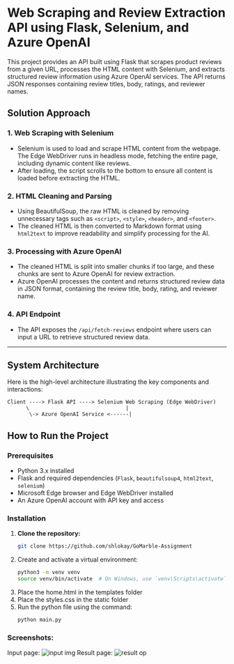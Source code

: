 # Web Scraping and Review Extraction API using Flask, Selenium, and Azure OpenAI

This project provides an API built using Flask that scrapes product reviews from a given URL, processes the HTML content with Selenium, and extracts structured review information using Azure OpenAI services. The API returns JSON responses containing review titles, body, ratings, and reviewer names.

## Solution Approach

### 1. Web Scraping with Selenium
   - Selenium is used to load and scrape HTML content from the webpage. The Edge WebDriver runs in headless mode, fetching the entire page, including dynamic content like reviews.
   - After loading, the script scrolls to the bottom to ensure all content is loaded before extracting the HTML.

### 2. HTML Cleaning and Parsing
   - Using BeautifulSoup, the raw HTML is cleaned by removing unnecessary tags such as `<script>`, `<style>`, `<header>`, and `<footer>`.
   - The cleaned HTML is then converted to Markdown format using `html2text` to improve readability and simplify processing for the AI.

### 3. Processing with Azure OpenAI
   - The cleaned HTML is split into smaller chunks if too large, and these chunks are sent to Azure OpenAI for review extraction.
   - Azure OpenAI processes the content and returns structured review data in JSON format, containing the review title, body, rating, and reviewer name.

### 4. API Endpoint
   - The API exposes the `/api/fetch-reviews` endpoint where users can input a URL to retrieve structured review data.

---

## System Architecture

Here is the high-level architecture illustrating the key components and interactions:

```plaintext
Client ----> Flask API ----> Selenium Web Scraping (Edge WebDriver)
      \                               |
       \-> Azure OpenAI Service <------|
```

## How to Run the Project

### Prerequisites
- Python 3.x installed
- Flask and required dependencies (`Flask`, `beautifulsoup4`, `html2text`, `selenium`)
- Microsoft Edge browser and Edge WebDriver installed
- An Azure OpenAI account with API key and access

### Installation

1. **Clone the repository:**
   ```bash
   git clone https://github.com/shlokay/GoMarble-Assignment
    ```
2. Create and activate a virtual environment:
   ```bash
   python3 -m venv venv
   source venv/bin/activate  # On Windows, use `venv\Scripts\activate`
   ```
3. Place the home.html in the templates folder
4. Place the styles.css in the static folder
5. Run the python file using the command:
   ```bash
   python main.py
   ```
### Screenshots:

Input page:
![input img](https://github.com/user-attachments/assets/e85b7f6f-27ed-455f-8200-531012354f78)
Result page:
![result op](https://github.com/user-attachments/assets/b645e307-e19e-4ed8-9090-cc2aabc186b2)
